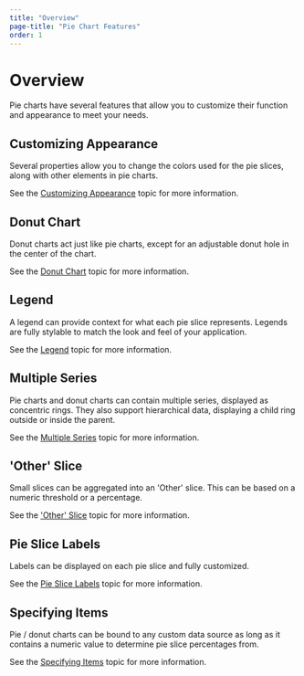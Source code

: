 ```yaml
---
title: "Overview"
page-title: "Pie Chart Features"
order: 1
---
```

# Overview

Pie charts have several features that allow you to customize their function and appearance to meet your needs.

## Customizing Appearance

Several properties allow you to change the colors used for the pie slices, along with other elements in pie charts.

See the [Customizing Appearance](customizing-appearance.md) topic for more information.

## Donut Chart

Donut charts act just like pie charts, except for an adjustable donut hole in the center of the chart.

See the [Donut Chart](donut-chart.md) topic for more information.

## Legend

A legend can provide context for what each pie slice represents.  Legends are fully stylable to match the look and feel of your application.

See the [Legend](legend.md) topic for more information.

## Multiple Series

Pie charts and donut charts can contain multiple series, displayed as concentric rings.  They also support hierarchical data, displaying a child ring outside or inside the parent.

See the [Multiple Series](multiple-series.md) topic for more information.

## 'Other' Slice

Small slices can be aggregated into an 'Other' slice. This can be based on a numeric threshold or a percentage.

See the ['Other' Slice](other-slice.md) topic for more information.

## Pie Slice Labels

Labels can be displayed on each pie slice and fully customized.

See the [Pie Slice Labels](pie-slice-labels.md) topic for more information.

## Specifying Items

Pie / donut charts can be bound to any custom data source as long as it contains a numeric value to determine pie slice percentages from.

See the [Specifying Items](specifying-items.md) topic for more information.
